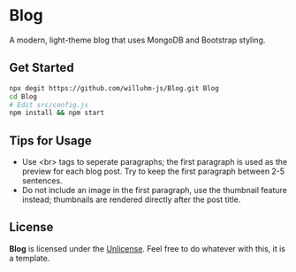 # Blog
A modern, light-theme blog that uses MongoDB and Bootstrap styling.

## Get Started
```bash
npx degit https://github.com/willuhm-js/Blog.git Blog
cd Blog
# Edit src/config.js
npm install && npm start
```

## Tips for Usage
* Use &lt;br&gt; tags to seperate paragraphs; the first paragraph is used as the preview for each blog post. Try to keep the first paragraph between 2-5 sentences.
* Do not include an image in the first paragraph, use the thumbnail feature instead; thumbnails are rendered directly after the post title.

## License
**Blog** is licensed under the [Unlicense](https://github.com/willuhm-js/Blog/blob/main/LICENSE). Feel free to do whatever with this, it is a template.
